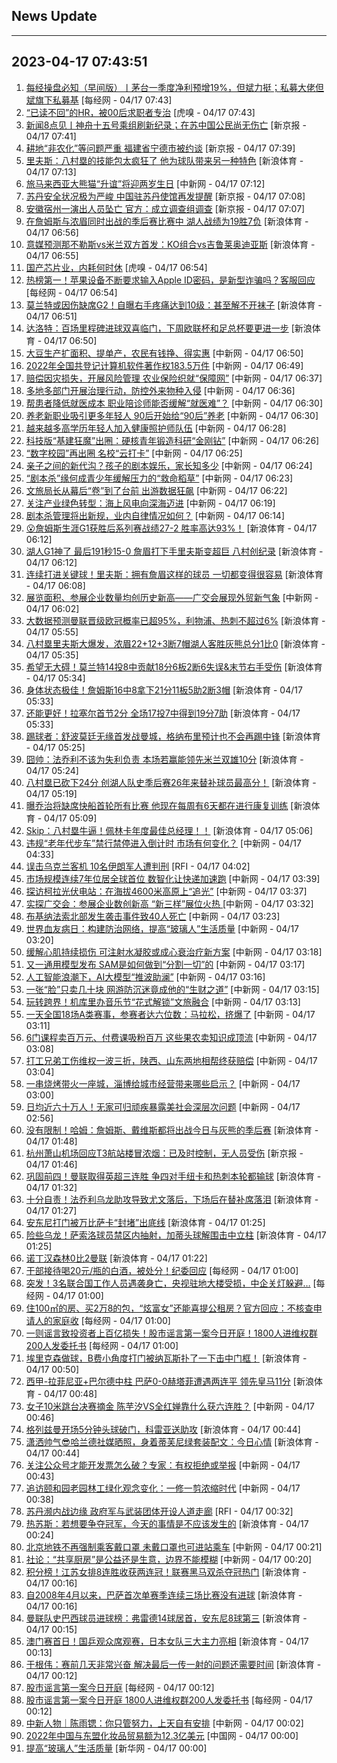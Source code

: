 ## News Update
---
2023-04-17 07:43:51
---
1. <a target="_blank" href="https://www.nbd.com.cn/articles/2023-04-17/2761923.html">每经操盘必知（早间版）丨茅台一季度净利预增19%，但斌力挺；私募大佬但斌旗下私募基</a> [每经网 - 04/17 07:43]
2. <a target="_blank" href="https://www.huxiu.com/article/1202411.html">“已读不回”的HR，被00后求职者专治</a> [虎嗅 - 04/17 07:43]
3. <a target="_blank" href="https://www.bjnews.com.cn/detail-168168612214768.html">新闻8点见丨神舟十五号乘组刷新纪录；在苏中国公民尚无伤亡</a> [新京报 - 04/17 07:41]
4. <a target="_blank" href="https://www.bjnews.com.cn/detail-168168830014785.html">耕地“非农化”等问题严重 福建省宁德市被约谈</a> [新京报 - 04/17 07:39]
5. <a target="_blank" href="https://k.sina.cn/article_2018499075_784fda0302001mv10.html?from=sports&subch=osport">里夫斯：八村塁的技能包太疯狂了 他为球队带来另一种特色</a> [新浪体育 - 04/17 07:13]
6. <a target="_blank" href="http://www.chinanews.com//tp/hd2011/2023/04-17/1064577.shtml">旅马来西亚大熊猫“升谊”将迎两岁生日</a> [中新网 - 04/17 07:12]
7. <a target="_blank" href="https://www.bjnews.com.cn/detail-168168644614770.html">苏丹安全状况极为严峻 中国驻苏丹使馆再发提醒</a> [新京报 - 04/17 07:08]
8. <a target="_blank" href="https://www.bjnews.com.cn/detail-168168626514769.html">安徽宿州一演出人员坠亡 官方：成立调查组调查</a> [新京报 - 04/17 07:07]
9. <a target="_blank" href="https://k.sina.cn/article_2018499075_784fda0302001mv0r.html?from=sports&subch=osport">在詹姆斯与浓眉同时出战的季后赛比赛中 湖人战绩为19胜7负</a> [新浪体育 - 04/17 06:56]
10. <a target="_blank" href="https://k.sina.cn/article_2018499075_784fda0302001mv0m.html?from=sports&subch=osport">意媒预测那不勒斯vs米兰双方首发：KO组合vs吉鲁莱奥迪亚斯</a> [新浪体育 - 04/17 06:55]
11. <a target="_blank" href="https://www.huxiu.com/article/1195480.html">国产芯片业，内耗何时休</a> [虎嗅 - 04/17 06:54]
12. <a target="_blank" href="https://www.nbd.com.cn/articles/2023-04-17/2761894.html">热榜第一！苹果设备不断要求输入Apple ID密码，是新型诈骗吗？客服回应</a> [每经网 - 04/17 06:54]
13. <a target="_blank" href="https://k.sina.cn/article_1293768870_4d1d58a60010125fn.html?from=sports&subch=nba">莫兰特或因伤缺席G2！自曝右手疼痛达到10级：甚至解不开袜子</a> [新浪体育 - 04/17 06:51]
14. <a target="_blank" href="https://k.sina.cn/article_2018499075_784fda0302001mv0g.html?from=sports&subch=osport">达洛特：百场里程碑进球双喜临门，下周欧联杯和足总杯要更进一步</a> [新浪体育 - 04/17 06:50]
15. <a target="_blank" href="http://www.chinanews.com//cj/2023/04-17/9991257.shtml">大豆生产扩面积、提单产，农民有钱挣、得实惠</a> [中新网 - 04/17 06:50]
16. <a target="_blank" href="http://www.chinanews.com//gn/2023/04-17/9991256.shtml">2022年全国共登记计算机软件著作权183.5万件</a> [中新网 - 04/17 06:49]
17. <a target="_blank" href="http://www.chinanews.com//cj/2023/04-17/9991254.shtml">赔偿因灾损失，开展风险管理 农业保险织就“保障网”</a> [中新网 - 04/17 06:37]
18. <a target="_blank" href="http://www.chinanews.com//gn/2023/04-17/9991253.shtml">多地多部门开展治理行动，防控外来物种入侵</a> [中新网 - 04/17 06:36]
19. <a target="_blank" href="http://www.chinanews.com//cj/2023/04-17/9991251.shtml">帮患者降低就医成本 职业陪诊师能否缓解“就医难”？</a> [中新网 - 04/17 06:30]
20. <a target="_blank" href="http://www.chinanews.com//sh/2023/04-17/9991252.shtml">养老新职业吸引更多年轻人 90后开始给“90后”养老</a> [中新网 - 04/17 06:30]
21. <a target="_blank" href="http://www.chinanews.com//cj/2023/04-17/9991250.shtml">越来越多高学历年轻人加入健康照护师队伍</a> [中新网 - 04/17 06:28]
22. <a target="_blank" href="http://www.chinanews.com//sh/2023/04-17/9991249.shtml">科技版“基建狂魔”出圈：硬核青年锻造科研“金刚钻”</a> [中新网 - 04/17 06:26]
23. <a target="_blank" href="http://www.chinanews.com//sh/2023/04-17/9991248.shtml">“数字校园”再出圈 名校“云打卡”</a> [中新网 - 04/17 06:25]
24. <a target="_blank" href="http://www.chinanews.com//sh/2023/04-17/9991247.shtml">亲子之间的新代沟？孩子的剧本娱乐，家长知多少</a> [中新网 - 04/17 06:24]
25. <a target="_blank" href="http://www.chinanews.com//sh/2023/04-17/9991246.shtml">“剧本杀”缘何成青少年缓解压力的“救命稻草”</a> [中新网 - 04/17 06:23]
26. <a target="_blank" href="http://www.chinanews.com//cj/2023/04-17/9991245.shtml">文旅局长从幕后“卷”到了台前 出游数据狂飙</a> [中新网 - 04/17 06:22]
27. <a target="_blank" href="http://www.chinanews.com//cj/2023/04-17/9991244.shtml">关注产业绿色转型：海上风电向深海迈进</a> [中新网 - 04/17 06:19]
28. <a target="_blank" href="http://www.chinanews.com//cj/2023/04-17/9991242.shtml">剧本杀管理将出新规，业内自律情况如何？</a> [中新网 - 04/17 06:14]
29. <a target="_blank" href="https://k.sina.cn/article_2018499075_784fda0302001muzk.html?from=sports&subch=osport">😮詹姆斯生涯G1获胜后系列赛战绩27-2 胜率高达93%！</a> [新浪体育 - 04/17 06:12]
30. <a target="_blank" href="https://k.sina.cn/article_7354218509_1b658780d0010151yr.html?from=sports&subch=nba">湖人G1神了 最后191秒15-0 詹眉打下手里夫斯变超巨 八村创纪录</a> [新浪体育 - 04/17 06:12]
31. <a target="_blank" href="https://k.sina.cn/article_2018499075_784fda0302001muzh.html?from=sports&subch=osport">连续打进关键球！里夫斯：拥有詹眉这样的球员 一切都变得很容易</a> [新浪体育 - 04/17 06:08]
32. <a target="_blank" href="http://www.chinanews.com//cj/2023/04-17/9991240.shtml">展览面积、参展企业数量均创历史新高——广交会展现外贸新气象</a> [中新网 - 04/17 06:02]
33. <a target="_blank" href="https://k.sina.cn/article_2018499075_784fda0302001muz9.html?from=sports&subch=osport">大数据预测曼联晋级欧冠概率已超95%，利物浦、热刺不超过6%</a> [新浪体育 - 04/17 05:55]
34. <a target="_blank" href="https://k.sina.cn/article_5616979336_14ecc4d8802001npzi.html?from=sports&subch=osport">八村塁里夫斯大爆发，浓眉22+12+3断7帽湖人客胜灰熊总分1比0</a> [新浪体育 - 04/17 05:35]
35. <a target="_blank" href="https://k.sina.cn/article_2018499075_784fda0302001muyo.html?from=sports&subch=osport">希望无大碍！莫兰特14投8中贡献18分6板2断6失误&末节右手受伤</a> [新浪体育 - 04/17 05:34]
36. <a target="_blank" href="https://k.sina.cn/article_2018499075_784fda0302001muyq.html?from=sports&subch=osport">身体状态极佳！詹姆斯16中8拿下21分11板5助2断3帽</a> [新浪体育 - 04/17 05:33]
37. <a target="_blank" href="https://k.sina.cn/article_2018499075_784fda0302001muyn.html?from=sports&subch=osport">还能更好！拉塞尔首节2分 全场17投7中得到19分7助</a> [新浪体育 - 04/17 05:33]
38. <a target="_blank" href="https://k.sina.cn/article_2018499075_784fda0302001muyk.html?from=sports&subch=osport">踢球者：舒波莫廷无缘首发战曼城，格纳布里预计也不会再踢中锋</a> [新浪体育 - 04/17 05:25]
39. <a target="_blank" href="https://k.sina.cn/article_2018499075_784fda0302001muyj.html?from=sports&subch=osport">囧帅：法乔利不该为失利负责 本场若赢能领先米兰双雄10分</a> [新浪体育 - 04/17 05:24]
40. <a target="_blank" href="https://k.sina.cn/article_2018499075_784fda0302001muyh.html?from=sports&subch=osport">八村塁已砍下24分 创湖人队史季后赛26年来替补球员最高分！</a> [新浪体育 - 04/17 05:19]
41. <a target="_blank" href="https://k.sina.cn/article_7300843333_1b32a0745001012sbk.html?from=sports&subch=nba">曝乔治将缺席快船首轮所有比赛 他现在每周有6天都在进行康复训练</a> [新浪体育 - 04/17 05:09]
42. <a target="_blank" href="https://k.sina.cn/article_2018499075_784fda0302001muyf.html?from=sports&subch=osport">Skip：八村塁牛逼！佩林卡年度最佳总经理！！</a> [新浪体育 - 04/17 05:06]
43. <a target="_blank" href="http://www.chinanews.com//cj/2023/04-17/9991237.shtml">违规“老年代步车”禁行禁停进入倒计时 市场有何变化？</a> [中新网 - 04/17 04:33]
44. <a target="_blank" href="https://www.rfi.fr/cn/%E5%9B%BD%E9%99%85%E6%8A%A5%E9%81%93/20230416-%E7%BE%8E%E5%9B%BD%E9%98%BF%E6%8B%89%E5%B7%B4%E9%A9%AC%E5%B7%9E%E7%94%9F%E6%97%A5%E6%B4%BE%E5%AF%B9%E4%BC%A0%E6%9E%AA%E5%93%8D-%E8%87%B3%E5%B0%9120%E4%BA%BA%E5%8F%97%E4%BC%A4">误击乌克兰客机 10名伊朗军人遭判刑</a> [RFI - 04/17 04:02]
45. <a target="_blank" href="http://www.chinanews.com//cj/2023/04-17/9991235.shtml">市场规模连续7年位居全球首位 数智化让快递加速跑</a> [中新网 - 04/17 03:39]
46. <a target="_blank" href="http://www.chinanews.com//gn/2023/04-17/9991234.shtml">探访柯拉光伏电站：在海拔4600米高原上“追光”</a> [中新网 - 04/17 03:37]
47. <a target="_blank" href="http://www.chinanews.com//cj/2023/04-17/9991232.shtml">实探广交会：参展企业数创新高 “新三样”展位火热 </a> [中新网 - 04/17 03:32]
48. <a target="_blank" href="http://www.chinanews.com//gj/2023/04-17/9991231.shtml">布基纳法索北部发生袭击事件致40人死亡</a> [中新网 - 04/17 03:23]
49. <a target="_blank" href="http://www.chinanews.com//gn/2023/04-17/9991230.shtml">世界血友病日：构建防治网络，提高“玻璃人”生活质量</a> [中新网 - 04/17 03:20]
50. <a target="_blank" href="http://www.chinanews.com//gn/2023/04-17/9991229.shtml">缓解心肌持续损伤 可注射水凝胶或成心衰治疗新方案</a> [中新网 - 04/17 03:18]
51. <a target="_blank" href="http://www.chinanews.com//gn/2023/04-17/9991228.shtml">又一通用模型发布 SAM是如何做到“分割一切”的</a> [中新网 - 04/17 03:17]
52. <a target="_blank" href="http://www.chinanews.com//gn/2023/04-17/9991227.shtml">人工智能浪潮下，AI大模型“推波助澜”</a> [中新网 - 04/17 03:16]
53. <a target="_blank" href="http://www.chinanews.com//cj/2023/04-17/9991226.shtml">一张“脸”只卖几十块 网游防沉迷竟成他的“生财之道”</a> [中新网 - 04/17 03:15]
54. <a target="_blank" href="http://www.chinanews.com//cul/2023/04-17/9991225.shtml">玩转跨界！机库里办音乐节“花式解锁”文旅融合</a> [中新网 - 04/17 03:13]
55. <a target="_blank" href="http://www.chinanews.com//ty/2023/04-17/9991224.shtml">一天全国18场A类赛事，参赛者达六位数：马拉松，挤爆了</a> [中新网 - 04/17 03:11]
56. <a target="_blank" href="http://www.chinanews.com//cj/2023/04-17/9991223.shtml">6门课程卖百万元、付费课吸粉百万 这些果农卖知识成顶流</a> [中新网 - 04/17 03:08]
57. <a target="_blank" href="http://www.chinanews.com//sh/2023/04-17/9991222.shtml">打工兄弟工伤维权一波三折，陕西、山东两地相帮终获赔偿</a> [中新网 - 04/17 03:04]
58. <a target="_blank" href="http://www.chinanews.com//cj/2023/04-17/9991220.shtml">一串烧烤带火一座城，淄博给城市经营带来哪些启示？</a> [中新网 - 04/17 03:00]
59. <a target="_blank" href="http://www.chinanews.com//gj/2023/04-17/9991218.shtml">日均近六十万人！无家可归顽疾暴露美社会深层次问题</a> [中新网 - 04/17 02:56]
60. <a target="_blank" href="https://k.sina.cn/article_2018499075_784fda0302001muwj.html?from=sports&subch=osport">没有限制！哈姆：詹姆斯、戴维斯都将出战今日与灰熊的季后赛</a> [新浪体育 - 04/17 01:48]
61. <a target="_blank" href="https://www.bjnews.com.cn/detail-168166670014762.html">杭州萧山机场回应T3航站楼冒浓烟：已及时控制，无人员受伤</a> [新京报 - 04/17 01:46]
62. <a target="_blank" href="https://k.sina.cn/article_2018499075_784fda0302001muwc.html?from=sports&subch=osport">巩固前四！曼联取得英超三连胜 争四对手纽卡和热刺本轮都输球</a> [新浪体育 - 04/17 01:32]
63. <a target="_blank" href="https://k.sina.cn/article_2018499075_784fda0302001muw9.html?from=sports&subch=osport">十分自责！法乔利乌龙助攻导致尤文落后，下场后在替补席落泪</a> [新浪体育 - 04/17 01:27]
64. <a target="_blank" href="https://k.sina.cn/article_2018499075_784fda0302001muw5.html?from=sports&subch=osport">安东尼打门被万比萨卡“封堵”出底线</a> [新浪体育 - 04/17 01:25]
65. <a target="_blank" href="https://k.sina.cn/article_2018499075_784fda0302001muw8.html?from=sports&subch=osport">险些乌龙！萨索洛球员禁区内抽射，加蒂头球解围击中立柱</a> [新浪体育 - 04/17 01:25]
66. <a target="_blank" href="https://k.sina.cn/article_2018499075_784fda0304001muwa.html?from=sports&subch=osport">诺丁汉森林0比2曼联</a> [新浪体育 - 04/17 01:22]
67. <a target="_blank" href="https://www.nbd.com.cn/articles/2023-04-17/2761856.html">干部接待喝20元/瓶的白酒，被处分！纪委回应</a> [每经网 - 04/17 01:00]
68. <a target="_blank" href="https://www.nbd.com.cn/articles/2023-04-17/2761855.html">突发！3名联合国工作人员遇袭身亡，央视驻地大楼受损，中企关灯躲避…</a> [每经网 - 04/17 01:00]
69. <a target="_blank" href="https://www.nbd.com.cn/articles/2023-04-17/2761854.html">住100㎡的房、买2万8的包，“炫富女”还能喜提公租房？官方回应：不核查申请人的家庭收</a> [每经网 - 04/17 01:00]
70. <a target="_blank" href="https://www.nbd.com.cn/articles/2023-04-17/2761853.html">一则谣言致投资者上百亿损失！股市谣言第一案今日开庭！1800人进维权群200人发委托书</a> [每经网 - 04/17 01:00]
71. <a target="_blank" href="https://k.sina.cn/article_2018499075_784fda0302001muvu.html?from=sports&subch=osport">埃里克森做球，B费小角度打门被纳瓦斯扑了一下击中门框！</a> [新浪体育 - 04/17 00:50]
72. <a target="_blank" href="https://k.sina.cn/article_6507359464_183de6ce8020015ynr.html?from=sports&subch=osport">西甲-拉菲尼亚+巴尔德中柱 巴萨0-0赫塔菲遭遇两连平 领先皇马11分</a> [新浪体育 - 04/17 00:48]
73. <a target="_blank" href="http://www.chinanews.com//ty/2023/04-17/9991217.shtml">女子10米跳台决赛摘金 陈芋汐VS全红婵靠什么获六连胜？</a> [中新网 - 04/17 00:46]
74. <a target="_blank" href="https://k.sina.cn/article_2018499075_784fda0302001muvs.html?from=sports&subch=osport">格列兹曼开场5分钟头球破门，科雷亚送助攻</a> [新浪体育 - 04/17 00:44]
75. <a target="_blank" href="https://k.sina.cn/article_2018499075_784fda0302001muvr.html?from=sports&subch=osport">潇洒帅气😎哈兰德社媒晒照，身着蒂芙尼绿套装配文：今日心情</a> [新浪体育 - 04/17 00:44]
76. <a target="_blank" href="http://www.chinanews.com//cj/2023/04-17/9991216.shtml">关注公众号才能开发票怎么破？专家：有权拒绝或举报</a> [中新网 - 04/17 00:43]
77. <a target="_blank" href="http://www.chinanews.com//sh/2023/04-17/9991214.shtml">追访颐和园老园林工绿化观念变化：一修一剪浓缩时代</a> [中新网 - 04/17 00:38]
78. <a target="_blank" href="https://www.rfi.fr/cn/%E5%9B%BD%E9%99%85%E6%8A%A5%E9%81%93/20230416-%E7%9B%91%E6%8E%A7%E6%8F%AA%E6%9C%AA%E6%88%B4%E5%A4%B4%E5%B7%BE%E5%A5%B3%E6%80%A7-%E4%BC%8A%E6%9C%9724%E5%B0%8F%E6%97%B6%E5%85%B3%E9%97%AD%E9%80%BE150%E5%BA%97%E5%AE%B6">苏丹濒内战边缘 政府军与武装团体开设人道走廊</a> [RFI - 04/17 00:32]
79. <a target="_blank" href="https://k.sina.cn/article_2018499075_784fda0302001muvm.html?from=sports&subch=osport">热苏斯：若想要争夺冠军，今天的事情是不应该发生的</a> [新浪体育 - 04/17 00:24]
80. <a target="_blank" href="http://www.chinanews.com//sh/2023/04-17/9991211.shtml">北京地铁不再强制乘客戴口罩 未戴口罩也可进站乘车</a> [中新网 - 04/17 00:21]
81. <a target="_blank" href="http://www.chinanews.com//cj/2023/04-17/9991210.shtml">社论：“共享厨房”是公益还是生意，边界不能模糊</a> [中新网 - 04/17 00:20]
82. <a target="_blank" href="https://k.sina.cn/article_3181157500_bd9c9c7c02701ndrd.html?from=sports&subch=osport">积分榜！江苏女排8连胜收获两连冠！联赛黑马双杀夺冠热门</a> [新浪体育 - 04/17 00:16]
83. <a target="_blank" href="https://k.sina.cn/article_2018499075_784fda0302001muvj.html?from=sports&subch=osport">自2008年4月以来，巴萨首次单赛季连续三场比赛没有进球</a> [新浪体育 - 04/17 00:16]
84. <a target="_blank" href="https://k.sina.cn/article_2018499075_784fda0302001muvg.html?from=sports&subch=osport">曼联队史巴西球员进球榜：弗雷德14球居首，安东尼8球第三</a> [新浪体育 - 04/17 00:15]
85. <a target="_blank" href="https://k.sina.cn/article_3181157500_bd9c9c7c02701ndrc.html?from=sports&subch=osport">澳门赛首日！国乒观众席观赛，日本女队三大主力亮相</a> [新浪体育 - 04/17 00:13]
86. <a target="_blank" href="https://k.sina.cn/article_2018499075_784fda0302001muvd.html?from=sports&subch=osport">于根伟：赛前几天非常兴奋  解决最后一传一射的问题还需要时间</a> [新浪体育 - 04/17 00:12]
87. <a target="_blank" href="https://www.nbd.com.cn/articles/2023-04-16/2761795.html">股市谣言第一案今日开庭</a> [每经网 - 04/17 00:12]
88. <a target="_blank" href="https://www.nbd.com.cn/articles/2023-04-16/2761796.html">股市谣言第一案今日开庭 1800人进维权群200人发委托书</a> [每经网 - 04/17 00:12]
89. <a target="_blank" href="http://www.chinanews.com//cul/2023/04-17/9991209.shtml">中新人物｜陈雨锶：你只管努力，上天自有安排</a> [中新网 - 04/17 00:02]
90. <a target="_blank" href="http://news.china.com.cn/2023-04/17/content_85232641.htm">2022年中国与东盟化妆品贸易额为12.3亿美元</a> [中国网 - 04/17 00:00]
91. <a target="_blank" href="http://www.news.cn/politics/2023-04/17/c_1129529020.htm">提高“玻璃人”生活质量</a> [新华网 - 04/17 00:00]
